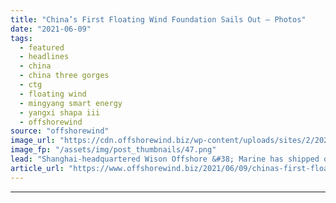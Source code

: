 ```yaml
---
title: "China’s First Floating Wind Foundation Sails Out – Photos"
date: "2021-06-09"
tags: 
  - featured
  - headlines
  - china
  - china three gorges
  - ctg
  - floating wind
  - mingyang smart energy
  - yangxi shapa iii
  - offshorewind
source: "offshorewind"
image_url: "https://cdn.offshorewind.biz/wp-content/uploads/sites/2/2021/06/09134503/Wison.png"
image_fp: "/assets/img/post_thumbnails/47.png"
lead: "Shanghai-headquartered Wison Offshore &#38; Marine has shipped out China&#8217;s first floating wind foundation platform"
article_url: "https://www.offshorewind.biz/2021/06/09/chinas-first-floating-wind-foundation-sails-out-photos/"
---
```


---

